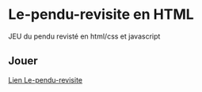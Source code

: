 # Le-pendu-revisite en HTML
 
 JEU du pendu revisté en html/css et javascript

## Jouer

 [Lien Le-pendu-revisite](https://saphirrubis.github.io/Le-pendu-revisite/)


